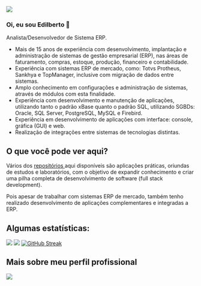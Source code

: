 <!--
**EdilbertoSouza/EdilbertoSouza** is a ✨ _special_ ✨ repository because its `README.md` (this file) appears on your GitHub profile.

Here are some ideas to get you started:

- 🔭 I’m currently working on ...
- 🌱 I’m currently learning ...
- 👯 I’m looking to collaborate on ...
- 🤔 I’m looking for help with ...
- 💬 Ask me about ...
- 📫 How to reach me: ...
- 😄 Pronouns: ...
- ⚡ Fun fact: ...
-->

<img src="https://media.licdn.com/dms/image/D4D16AQGeAYvVrPDIbQ/profile-displaybackgroundimage-shrink_350_1400/0/1675454592901?e=1683158400&v=beta&t=6r-7dTWK9Ik3COP4ARce1uXLF6OF-KtcwftYS4C0xvE">

### Oi, eu sou Edilberto 👋

Analista/Desenvolvedor de Sistema ERP.
- Mais de 15 anos de experiência com desenvolvimento, implantação e administração de sistemas de gestão empresarial (ERP), nas áreas de faturamento, compras, estoque, produção, financeiro e contabilidade.
- Experiência com sistemas ERP de mercado, como: Totvs Protheus, Sankhya e TopManager, inclusive com migração de dados entre sistemas.
- Amplo conhecimento em configurações e administração de sistemas, através de módulos com esta finalidade.
- Experiência com desenvolvimento e manutenção de aplicações, utilizando tanto o padrão xBase quanto o padrão SQL, utilizando SGBDs: Oracle, SQL Server, PostgreSQL, MySQL e Firebird.
- Experiência em desenvolvimento de aplicações com interface: console, gráfica (GUI) e web.
- Realização de integrações entre sistemas de tecnologias distintas.

## O que você pode ver aqui?

Vários dos <a href="https://github.com/EdilbertoSouza?tab=repositories"> repositórios </a> aqui disponíveis são aplicações práticas, oriundas de estudos e laboratórios, com o objetivo de expandir conhecimento e criar uma pilha completa de desenvolvimento de software (full stack development).

Pois apesar de trabalhar com sistemas ERP de mercado, também tenho realizado desenvolvimento de aplicações complementares e integradas a ERP.

## Algumas estatísticas:

![](http://github-profile-summary-cards.vercel.app/api/cards/repos-per-language?username=EdilbertoSouza&theme=default) ![](http://github-profile-summary-cards.vercel.app/api/cards/most-commit-language?username=EdilbertoSouza&theme=default) [![GitHub Streak](https://github-readme-streak-stats.herokuapp.com/?user=EdilbertoSouza)](https://git.io/streak-stats)

## Mais sobre meu perfil profissional
[<img src="https://img.shields.io/badge/linkedin-%230077B5.svg?&style=for-the-badge&logo=linkedin&logoColor=white" />](https://www.linkedin.com/in/edilberto-lima-de-souza/)
